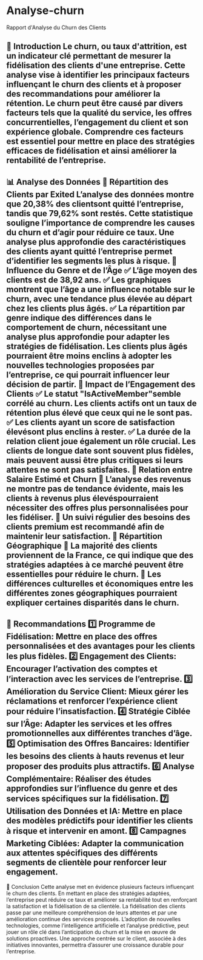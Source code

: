 # Analyse-churn
Rapport d'Analyse du Churn des Clients

📌 Introduction
Le churn, ou taux d'attrition, est un indicateur clé permettant de mesurer la fidélisation des clients d'une entreprise. Cette analyse vise à identifier les principaux facteurs influençant le churn des clients et à proposer des recommandations pour améliorer la rétention.
Le churn peut être causé par divers facteurs tels que la qualité du service, les offres concurrentielles, l’engagement du client et son expérience globale. Comprendre ces facteurs est essentiel pour mettre en place des stratégies efficaces de fidélisation et ainsi améliorer la rentabilité de l’entreprise.
----------------------
📊 Analyse des Données
🔹 Répartition des Clients par Exited
L’analyse des données montre que 20,38% des clientsont quitté l’entreprise, tandis que 79,62% sont restés. Cette statistique souligne l’importance de comprendre les causes du churn et d’agir pour réduire ce taux.
Une analyse plus approfondie des caractéristiques des clients ayant quitté l’entreprise permet d’identifier les segments les plus à risque.
🔹 Influence du Genre et de l’Âge
✅ L’âge moyen des clients est de 38,92 ans. ✅ Les graphiques montrent que l’âge a une influence notable sur le churn, avec une tendance plus élevée au départ chez les clients plus âgés. ✅ La répartition par genre indique des différences dans le comportement de churn, nécessitant une analyse plus approfondie pour adapter les stratégies de fidélisation.
Les clients plus âgés pourraient être moins enclins à adopter les nouvelles technologies proposées par l’entreprise, ce qui pourrait influencer leur décision de partir.
🔹 Impact de l’Engagement des Clients
✅ Le statut "IsActiveMember"semble corrélé au churn. Les clients actifs ont un taux de rétention plus élevé que ceux qui ne le sont pas. ✅ Les clients ayant un score de satisfaction élevésont plus enclins à rester. ✅ La durée de la relation client joue également un rôle crucial. Les clients de longue date sont souvent plus fidèles, mais peuvent aussi être plus critiques si leurs attentes ne sont pas satisfaites.
🔹 Relation entre Salaire Estimé et Churn
📌 L’analyse des revenus ne montre pas de tendance évidente, mais les clients à revenus plus élevéspourraient nécessiter des offres plus personnalisées pour les fidéliser. 📌 Un suivi régulier des besoins des clients premium est recommandé afin de maintenir leur satisfaction.
🔹 Répartition Géographique
📍 La majorité des clients proviennent de la France, ce qui indique que des stratégies adaptées à ce marché peuvent être essentielles pour réduire le churn. 📍 Les différences culturelles et économiques entre les différentes zones géographiques pourraient expliquer certaines disparités dans le churn.
----------------------
🎯 Recommandations
1️⃣ Programme de Fidélisation: Mettre en place des offres personnalisées et des avantages pour les clients les plus fidèles. 2️⃣ Engagement des Clients: Encourager l’activation des comptes et l’interaction avec les services de l’entreprise. 3️⃣ Amélioration du Service Client: Mieux gérer les réclamations et renforcer l’expérience client pour réduire l’insatisfaction. 4️⃣ Stratégie Ciblée sur l’Âge: Adapter les services et les offres promotionnelles aux différentes tranches d’âge. 5️⃣ Optimisation des Offres Bancaires: Identifier les besoins des clients à hauts revenus et leur proposer des produits plus attractifs. 6️⃣ Analyse Complémentaire: Réaliser des études approfondies sur l’influence du genre et des services spécifiques sur la fidélisation. 7️⃣ Utilisation des Données et IA: Mettre en place des modèles prédictifs pour identifier les clients à risque et intervenir en amont. 8️⃣ Campagnes Marketing Ciblées: Adapter la communication aux attentes spécifiques des différents segments de clientèle pour renforcer leur engagement.
----------------------
🏁 Conclusion
Cette analyse met en évidence plusieurs facteurs influençant le churn des clients. En mettant en place des stratégies adaptées, l’entreprise peut réduire ce taux et améliorer sa rentabilité tout en renforçant la satisfaction et la fidélisation de sa clientèle.
La fidélisation des clients passe par une meilleure compréhension de leurs attentes et par une amélioration continue des services proposés. L’adoption de nouvelles technologies, comme l’intelligence artificielle et l’analyse prédictive, peut jouer un rôle clé dans l’anticipation du churn et la mise en œuvre de solutions proactives. Une approche centrée sur le client, associée à des initiatives innovantes, permettra d’assurer une croissance durable pour l’entreprise.

